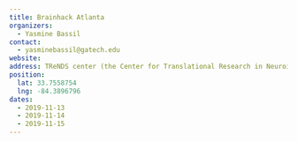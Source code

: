 ```yaml
---
title: Brainhack Atlanta
organizers:
  - Yasmine Bassil
contact:
  - yasminebassil@gatech.edu
website:
address: TReNDS center (the Center for Translational Research in Neuroimaging and Data Science) at Georgia State University, Atlanta, GA, USA
position:
  lat: 33.7558754
  lng: -84.3896796
dates:
  - 2019-11-13
  - 2019-11-14
  - 2019-11-15
---
```


